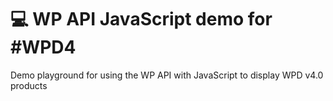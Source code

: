 # :computer: WP API JavaScript demo for #WPD4
Demo playground for using the WP API with JavaScript to display WPD v4.0 products
